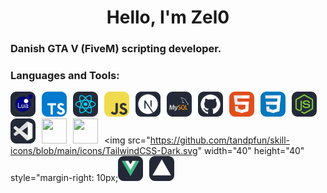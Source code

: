 <h1 align="center">Hello, I'm Zel0</h1>
<h3>Danish GTA V (FiveM) scripting developer.</h3>

### Languages and Tools:
<img src="https://github.com/tandpfun/skill-icons/blob/main/icons/Lua-Dark.svg" width="40" height="40" style="margin-right: 10px;"><img src="https://github.com/tandpfun/skill-icons/blob/main/icons/TypeScript.svg" width="40" height="40" style="margin-right: 10px;"><img src="https://github.com/tandpfun/skill-icons/blob/main/icons/React-Dark.svg" width="40" height="40" style="margin-right: 10px;"><img src="https://github.com/tandpfun/skill-icons/blob/main/icons/JavaScript.svg" width="40" height="40" style="margin-right: 10px;"><img src="https://github.com/tandpfun/skill-icons/blob/main/icons/NextJS-Dark.svg" width="40" height="40" style="margin-right: 10px;"><img src="https://github.com/tandpfun/skill-icons/blob/main/icons/MySQL-Dark.svg" width="40" height="40" style="margin-right: 10px;"><img src="https://github.com/tandpfun/skill-icons/blob/main/icons/Github-Dark.svg" width="40" height="40" style="margin-right: 10px;"><img src="https://github.com/tandpfun/skill-icons/blob/main/icons/HTML.svg" width="40" height="40" style="margin-right: 10px;"><img src="https://github.com/tandpfun/skill-icons/blob/main/icons/CSS.svg" width="40" height="40" style="margin-right: 10px;"><img src="https://github.com/tandpfun/skill-icons/blob/main/icons/NodeJS-Dark.svg" width="40" height="40" style="margin-right: 10px;"><img src="https://github.com/tandpfun/skill-icons/blob/main/icons/VSCode-Dark.svg" width="40" height="40" style="margin-right: 10px;"><img src="https://github.com/tandpfun/skill-icons/blob/main/icons/Npm-Dark.svg" width="40" height="40" style="margin-right: 10px;"><img src="https://github.com/tandpfun/skill-icons/blob/main/icons/Pnpm-Dark.svg" width="40" height="40" style="margin-right: 10px;"><img src="https://github.com/tandpfun/skill-icons/blob/main/icons/TailwindCSS-Dark.svg" width="40" height="40" style="margin-right: 10px;<img src="https://github.com/tandpfun/skill-icons/blob/main/icons/VueJS-Dark.svg" width="40" height="40" style="margin-right: 10px;"><img src="https://github.com/tandpfun/skill-icons/blob/main/icons/Vercel-Dark.svg" width="40" height="40">
